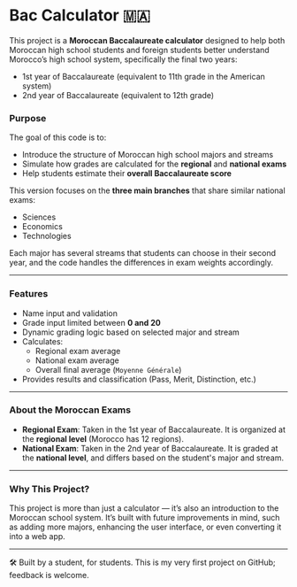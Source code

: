 # Bac Calculator 🇲🇦

This project is a **Moroccan Baccalaureate calculator** designed to help both Moroccan high school students and foreign students better understand Morocco’s high school system, specifically the final two years:
- 1st year of Baccalaureate (equivalent to 11th grade in the American system)
- 2nd year of Baccalaureate (equivalent to 12th grade)

### Purpose

The goal of this code is to:
- Introduce the structure of Moroccan high school majors and streams
- Simulate how grades are calculated for the **regional** and **national exams**
- Help students estimate their **overall Baccalaureate score**

This version focuses on the **three main branches** that share similar national exams:
- Sciences
- Economics
- Technologies

Each major has several streams that students can choose in their second year, and the code handles the differences in exam weights accordingly.

---

### Features

- Name input and validation
- Grade input limited between **0 and 20**
- Dynamic grading logic based on selected major and stream
- Calculates:
  - Regional exam average
  - National exam average
  - Overall final average (`Moyenne Générale`)
- Provides results and classification (Pass, Merit, Distinction, etc.)

---

### About the Moroccan Exams

- **Regional Exam**: Taken in the 1st year of Baccalaureate. It is organized at the **regional level** (Morocco has 12 regions).
- **National Exam**: Taken in the 2nd year of Baccalaureate. It is graded at the **national level**, and differs based on the student's major and stream.

---

### Why This Project?

This project is more than just a calculator — it’s also an introduction to the Moroccan school system. It’s built with future improvements in mind, such as adding more majors, enhancing the user interface, or even converting it into a web app.

---

🛠 Built by a student, for students. This is my very first project on GitHub; feedback is welcome.
